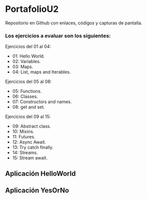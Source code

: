 # PortafolioU2
Repositorio en Github con enlaces, códigos y capturas de pantalla.

### Los ejercicios a evaluar son los siguientes:
Ejercicios del 01 al 04:
* 01: Hello World.
* 02: Variables.
* 03: Maps.
* 04: List, maps and Iterables.

Ejercicios del 05 al 08:
* 05: Functions.
* 06: Classes.
* 07: Constructors and names.
* 08: get and set.

Ejercicios del 09 al 15:
* 09: Abstract class.
* 10: Mixins.
* 11: Futures.
* 12: Async Await.
* 13: Try catch finally.
* 14: Streams.
* 15: Stream await.

## Aplicación HelloWorld

## Aplicación YesOrNo
